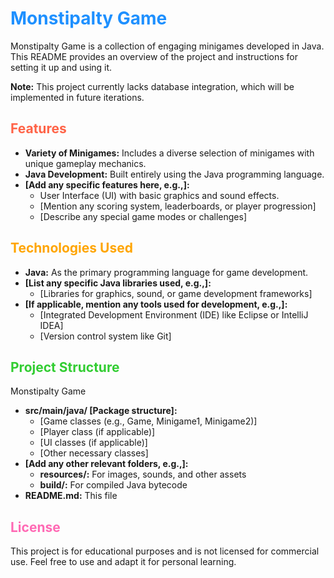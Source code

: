 # <span style="color:#1e90ff;">Monstipalty Game</span>

Monstipalty Game is a collection of engaging minigames developed in Java. This README provides an overview of the project and instructions for setting it up and using it. 

**Note:** This project currently lacks database integration, which will be implemented in future iterations.

## <span style="color:#ff6347;">Features</span>

- **Variety of Minigames:** Includes a diverse selection of minigames with unique gameplay mechanics.
- **Java Development:** Built entirely using the Java programming language.
- **[Add any specific features here, e.g.,]:** 
    - User Interface (UI) with basic graphics and sound effects.
    - [Mention any scoring system, leaderboards, or player progression]
    - [Describe any special game modes or challenges]

## <span style="color:#ffa500;">Technologies Used</span>

- **Java:** As the primary programming language for game development.
- **[List any specific Java libraries used, e.g.,]:** 
    - [Libraries for graphics, sound, or game development frameworks]
- **[If applicable, mention any tools used for development, e.g.,]:** 
    - [Integrated Development Environment (IDE) like Eclipse or IntelliJ IDEA]
    - [Version control system like Git]

## <span style="color:#32cd32;">Project Structure</span>

Monstipalty Game
- **src/main/java/ [Package structure]:** 
    - [Game classes (e.g., Game, Minigame1, Minigame2)]
    - [Player class (if applicable)]
    - [UI classes (if applicable)]
    - [Other necessary classes]
- **[Add any other relevant folders, e.g.,]:**
    - **resources/:** For images, sounds, and other assets
    - **build/:** For compiled Java bytecode
- **README.md:** This file

## <span style="color:#ff69b4;">License</span>
This project is for educational purposes and is not licensed for commercial use. Feel free to use and adapt it for personal learning.
